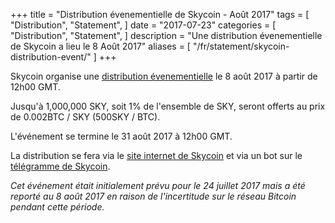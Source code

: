 +++
title = "Distribution évenementielle de Skycoin - Août 2017"
tags = [
"Distribution",
"Statement",
]
date = "2017-07-23"
categories = [
"Distribution",
"Statement",
]
description = "Une distribution évenementielle de Skycoin a lieu le 8 Août 2017"
aliases = [
	"/fr/statement/skycoin-distribution-event/"
]
+++

Skycoin organise une [distribution évenementielle](https://www.skycoin.net/distribution/) le 8 août 2017 à partir de 12h00 GMT.

Jusqu'à 1,000,000 SKY, soit 1% de l'ensemble de SKY, seront offerts au prix de 0.002BTC / SKY (500SKY / BTC).

L'événement se termine le 31 août 2017 à 12h00 GMT.

La distribution se fera via le [site internet de Skycoin](https://www.skycoin.net/) et via un bot sur le [télégramme de Skycoin](https://t.me/Skycoin).

*Cet événement était initialement prévu pour le 24 juillet 2017 mais a été reporté au 8 août 2017 en raison de l'incertitude sur le réseau Bitcoin pendant cette période.*

